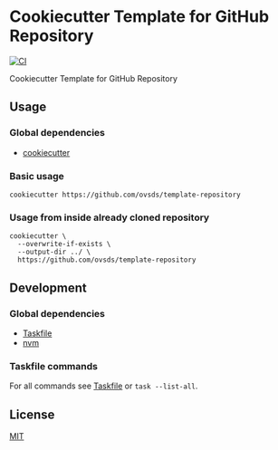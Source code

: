 # Cookiecutter Template for GitHub Repository

[![CI](https://github.com/ovsds/template-repository/workflows/Check%20PR/badge.svg)](https://github.com/ovsds/template-repository/actions?query=workflow%3A%22%22Check+PR%22%22)

Cookiecutter Template for GitHub Repository

## Usage

### Global dependencies

- [cookiecutter](https://cookiecutter.readthedocs.io/en/stable/installation.html)

### Basic usage

```shell
cookiecutter https://github.com/ovsds/template-repository
```

### Usage from inside already cloned repository

```shell
cookiecutter \
  --overwrite-if-exists \
  --output-dir ../ \
  https://github.com/ovsds/template-repository
```

## Development

### Global dependencies

- [Taskfile](https://taskfile.dev/installation/)
- [nvm](https://github.com/nvm-sh/nvm?tab=readme-ov-file#install--update-script)

### Taskfile commands

For all commands see [Taskfile](Taskfile.yaml) or `task --list-all`.

## License

[MIT](LICENSE)
